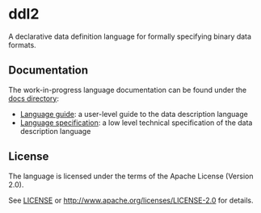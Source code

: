 # ddl2

A declarative data definition language for formally specifying binary
data formats.

## Documentation

The work-in-progress language documentation can be found under the [docs directory](./docs):

-   [Language guide](./docs/guide.md):
    a user-level guide to the data description language
-   [Language specification](./docs/specification.md):
    a low level technical specification of the data description language

## License

The language is licensed under the terms of the Apache License (Version 2.0).

See [LICENSE](./LICENSE) or http://www.apache.org/licenses/LICENSE-2.0 for details.
